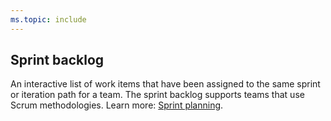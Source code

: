 ```yaml
---
ms.topic: include
---
```


## Sprint backlog

An interactive list of work items that have been assigned to the same sprint or iteration path for a team. The sprint backlog supports teams that use Scrum methodologies. Learn more: [Sprint planning](/azure/devops/boards/sprints/assign-work-sprint).
